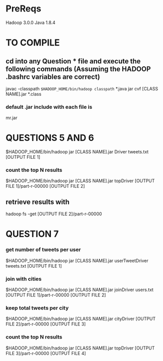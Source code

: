 # PreReqs
Hadoop 3.0.0
Java 1.8.4

# TO COMPILE
## cd into any Question * file and execute the following commands (Assuming the HADOOP .bashrc variables are correct)

javac -classpath `$HADOOP_HOME/bin/hadoop classpath` *.java
jar cvf [CLASS NAME].jar *.class

### default .jar include with each file is 
mr.jar

# QUESTIONS 5 AND 6
$HADOOP_HOME/bin/hadoop jar [CLASS NAME].jar Driver tweets.txt [OUTPUT FILE 1]
### count the top N results 
$HADOOP_HOME/bin/hadoop jar [CLASS NAME].jar topDriver [OUTPUT FILE 1]/part-r-00000 [OUTPUT FILE 2]

## retrieve results with 

hadoop fs -get [OUTPUT FILE 2]/part-r-00000

# QUESTION 7
### get number of tweets per user
$HADOOP_HOME/bin/hadoop jar [CLASS NAME].jar userTweetDriver tweets.txt [OUTPUT FILE 1]
### join with cities
$HADOOP_HOME/bin/hadoop jar [CLASS NAME].jar joinDriver users.txt [OUTPUT FILE 1]/part-r-00000 [OUTPUT FILE 2]
### keep total tweets per city
$HADOOP_HOME/bin/hadoop jar [CLASS NAME].jar cityDriver [OUTPUT FILE 2]/part-r-00000 [OUTPUT FILE 3]
### count the top N results 
$HADOOP_HOME/bin/hadoop jar [CLASS NAME].jar topDriver [OUTPUT FILE 3]/part-r-00000 [OUTPUT FILE 4]




